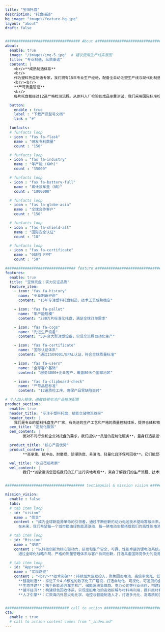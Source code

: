 ```yaml
---
title: "宝恒托盘"
description: "托盘描述"
bg_image: "images/feature-bg.jpg"
layout: "about"
draft: false


################################## About #####################################
about:
  enable: true
  image: "/images/img-5.jpg"  # 建议使用生产线实景图
  title: "专业制造，品质承诺"
  content: |
    <br/>**成熟制造体系**
    <br/>
    作为塑料托盘制造专家，我们拥有15年专业生产经验，配备全自动注塑生产线与现代化制造车间。通过规模化生产与精益管理，确保产品高一致性与稳定供应，年产能达280万片，满足全球客户需求。
    <br/><br/>
    **严苛质量管控**
    <br/>
    每片托盘都经过12道严格检测流程。从原料入厂检验到成品承重测试，我们采用国际标准检测设备，确保托盘耐冲击性、抗腐蚀性及尺寸精度符合行业规范，为您的物流作业提供可靠保障。

  button:
    enable : true
    label : "下载产品型号文档"
    link : "#"

  funfacts:
  # funfacts loop
  - icon : "fas fa-flask"
    name : "研发专利数量"
    count : "150"

  # funfacts loop
  - icon : "fas fa-industry"
    name : "年产能 (GWh)"
    count : "35000"

  # funfacts loop
  - icon : "fas fa-battery-full"
    name : "累计装车量 (辆)"
    count : "1000000"

  # funfacts loop
  - icon : "fas fa-globe-asia"
    name : "全球合作客户"
    count : "150"

  # funfacts loop
  - icon : "fas fa-shield-alt"
    name : "国际安全认证"
    count : "18"

  # funfacts loop
  - icon : "fas fa-certificate"
    name : "0缺陷 PPM"
    count : "50"

################################ feature #####################################
features:
  enable: true
  title: "宝恒托盘：实力见证品质"
  feature_item:
    - icon: "fas fa-history"
      name: "专业制造经验"
      content: "15年专注塑料托盘制造，技术工艺成熟稳定"

    - icon: "fas fa-pallet"
      name: "年产能规模"
      content: "280万片标准化托盘，满足全球订单需求"

    - icon: "fas fa-cogs"
      name: "先进生产设备"
      content: "50+台大型注塑设备，实现全流程自动化生产"

    - icon: "fas fa-certificate"
      name: "国际认证体系"
      content: "通过ISO9001/EPAL认证，符合全球质量标准"

    - icon: "fas fa-users"
      name: "全球客户基础"
      content: "服务3000+企业客户，覆盖80余个国家地区"

    - icon: "fas fa-clipboard-check"
      name: "严苛品控标准"
      content: "12道质检工序，确保产品零缺陷交付"

# 个人加入模块，磷酸铁锂电池产品模块配置
product_section:
  enable: true
  header_title: "专注于塑料托盘，赋能仓储物流效率"
  header_text: |
    我们是专业的塑料托盘生产厂家，有先进的生产工艺和严格的质量控制体系，提供仓储和物流所需的符合国际标准的各种塑料托盘。
  oem_title: "定制化服务"
  oem_content: |
        面对不同行业和企业对托盘的需求，我们提供**灵活的定制化服务**，量身打造最适合您的专属托盘产品。

  product_title: "核心产品优势"
  product_content: |
        **高承重、抗冲击、耐磨损、防潮防腐、易清洁、轻量化且环保可回收**。它们能显著降低您的物流成本，提高仓储效率。

  wel_title: "欢迎莅临考察"
  wel_content: |
        我们**诚挚邀请您莅临我们的工厂进行实地考察**，亲身了解我们的生产流程、技术实力和质量管理体系。


#################################### testimonial & mission vision #######################################

mission_vision:
  enable : false
  tabs:
  # tab item loop
  - id: "vision"
    name : "愿景"
    content : "成为全球新能源革命的引领者，通过不断创新的动力电池技术驱动零碳未来。我们立志打造一个绿色、智能、高效的能源世界，不仅为电动交通和智慧储能提供核心动力，更为地球生态修复和人类文明的可持续发展贡献力量。  
      在未来，我们希望每一个城市都由绿色能源驱动，每一辆电动车都搭载我们的高性能电池，每一个家庭都能接入安全、清洁、智能的储能系统。我们将以全球视野、技术为本，走在能源变革的前沿，推动从化石能源向可再生能源的深度转型，最终实现人类与自然的和谐共生。"

  # tab item loop
  - id: "Mission"
    name : "使命"
    content : "以科技创新为核心驱动力，研发和生产安全、可靠、性能卓越的锂电池系统。我们致力于为新能源汽车、工业储能、家庭储能等多元化场景提供高效、智能、绿色的能源解决方案。  
      通过全球化战略布局、严格的质量管理体系与客户协同创新，打造具备国际竞争力的能源品牌，助力交通电动化、能源低碳化、电网智能化的全球升级进程。我们的使命不仅是提供电力，更是推动世界向更环保、更可持续的方向前进。"

  # tab item loop
  - id: "Approach"
    name : "实现路径"
    content : "<br/>**技术突破**：持续加大研发投入，聚焦固态电池、高倍率快充、低温启动、热管理系统等关键技术，实现能量密度与安全性的双重跃升。<br>
      **智能制造**：推进工业4.0标准的数字化工厂建设，打造自动化、可视化、可追溯的全流程智能生产体系，从源头保障产品一致性与卓越品质。<br>
      **生态共建**：携手新能源汽车主机厂、储能系统集成商、电力公司等行业伙伴，构建跨产业协同的闭环生态链，推动产业共赢和技术融合发展。<br>
      **循环经济**：构建绿色回收体系，实现废旧电池的高效拆解与材料再利用，提升原材料利用率至95%以上，降低资源消耗，践行可持续发展承诺。<br>
      **人才引擎**：汇聚海内外顶尖电化学、电控与智能制造人才，打造多元化、高素质的国际化团队，通过持续激励与技术交流，保持创新活力与行业领先地位。"


############################# call to action #################################
cta:
  enable : true
  # call to action content comes from "_index.md"
---
```

